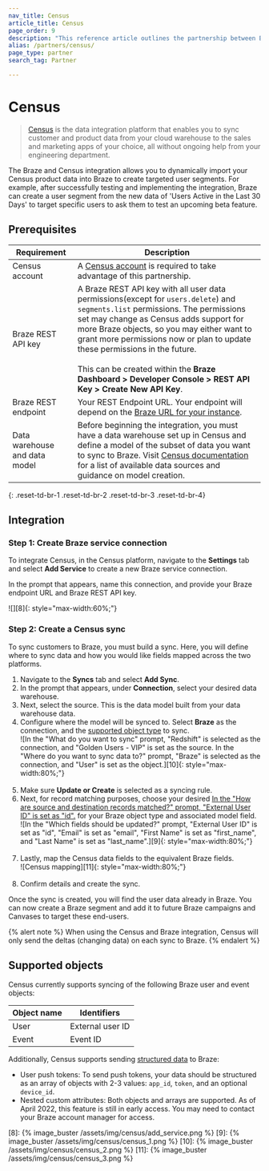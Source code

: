 ```yaml
---
nav_title: Census
article_title: Census
page_order: 9
description: "This reference article outlines the partnership between Braze and Census, a data integration platform that allows you to dynamically create targeted user segments with data from your cloud warehouse."
alias: /partners/census/
page_type: partner
search_tag: Partner

---
```


# Census

> [Census][1] is the data integration platform that enables you to sync customer and product data from your cloud warehouse to the sales and marketing apps of your choice, all without ongoing help from your engineering department. 

The Braze and Census integration allows you to dynamically import your Census product data into Braze to create targeted user segments. For example, after successfully testing and implementing the integration, Braze can create a user segment from the new data of 'Users Active in the Last 30 Days' to target specific users to ask them to test an upcoming beta feature.

## Prerequisites

| Requirement | Description |
| --- | --- |
| Census account | A [Census account][1] is required to take advantage of this partnership. |
| Braze REST API key | A Braze REST API key with all user data permissions(except for `users.delete`) and `segments.list` permissions. The permissions set may change as Census adds support for more Braze objects, so you may either want to grant more permissions now or plan to update these permissions in the future. <br><br> This can be created within the **Braze Dashboard > Developer Console > REST API Key > Create New API Key**. |
| Braze REST endpoint  | Your REST Endpoint URL. Your endpoint will depend on the [Braze URL for your instance][2]. |
| Data warehouse and data model | Before beginning the integration, you must have a data warehouse set up in Census and define a model of the subset of data you want to sync to Braze. Visit [Census documentation](https://docs.getcensus.com/destinations/braze) for a list of available data sources and guidance on model creation. |
{: .reset-td-br-1 .reset-td-br-2 .reset-td-br-3 .reset-td-br-4}

## Integration

### Step 1: Create Braze service connection

To integrate Census, in the Census platform, navigate to the **Settings** tab and select **Add Service** to create a new Braze service connection.

In the prompt that appears, name this connection, and provide your Braze endpoint URL and Braze REST API key.

![][8]{: style="max-width:60%;"}

### Step 2: Create a Census sync

To sync customers to Braze, you must build a sync. Here, you will define where to sync data and how you would like fields mapped across the two platforms.

1. Navigate to the **Syncs** tab and select **Add Sync**. 
2. In the prompt that appears, under **Connection**, select your desired data warehouse.
3. Next, select the source. This is the data model built from your data warehouse data.
4. Configure where the model will be synced to. Select **Braze** as the connection, and the [supported object type](#supported-objects) to sync.<br>![In the "What do you want to sync" prompt, "Redshift" is selected as the connection, and "Golden Users - VIP" is set as the source. In the "Where do you want to sync data to?" prompt, "Braze" is selected as the connection, and "User" is set as the object.][10]{: style="max-width:80%;"}<br><br>
5. Make sure **Update or Create** is selected as a syncing rule.
6. Next, for record matching purposes, choose your desired [In the "How are source and destination records matched?" prompt, "External User ID" is set as "id".](#supported-objects) for your Braze object type and associated model field.<br>![In the "Which fields should be updated?" prompt, "External User ID" is set as "id", "Email" is set as "email", "First Name" is set as "first_name", and "Last Name" is set as "last_name".][9]{: style="max-width:80%;"}<br><br>
7. Lastly, map the Census data fields to the equivalent Braze fields.<br>![Census mapping][11]{: style="max-width:80%;"}<br><br>
8. Confirm details and create the sync. 

Once the sync is created, you will find the user data already in Braze. You can now create a Braze segment and add it to future Braze campaigns and Canvases to target these end-users. 

{% alert note %}
When using the Census and Braze integration, Census will only send the deltas (changing data) on each sync to Braze. 
{% endalert %}

## Supported objects

Census currently supports syncing of the following Braze user and event objects:

| Object name | Identifiers |
| --- | --- |
| User | External user ID |
| Event | Event ID |

Additionally, Census supports sending [structured data](https://docs.getcensus.com/destinations/braze#supported-objects) to Braze: 
- User push tokens: To send push tokens, your data should be structured as an array of objects with 2-3 values: `app_id`, `token`, and an optional `device_id`.
- Nested custom attributes: Both objects and arrays are supported. As of April 2022, this feature is still in early access. You may need to contact your Braze account manager for access.

[1]: https://www.getcensus.com/
[2]: {{site.baseurl}}/developer_guide/rest_api/basics/#endpoints
[8]: {% image_buster /assets/img/census/add_service.png %}
[9]: {% image_buster /assets/img/census/census_1.png %}
[10]: {% image_buster /assets/img/census/census_2.png %}
[11]: {% image_buster /assets/img/census/census_3.png %}
